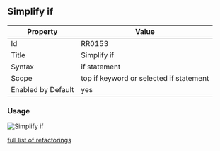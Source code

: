 ## Simplify if

Property | Value
--- | --- 
Id | RR0153
Title | Simplify if
Syntax | if statement
Scope | top if keyword or selected if statement
Enabled by Default | yes

### Usage

![Simplify if](../../images/refactorings/SimplifyIf.png)

[full list of refactorings](Refactorings.md)
